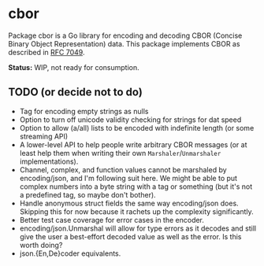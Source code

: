 # cbor

Package cbor is a Go library for encoding and decoding CBOR (Concise Binary Object Representation) data. This
package implements CBOR as described in [RFC 7049](http://tools.ietf.org/html/rfc7049).

**Status:** WIP, not ready for consumption.

## TODO (or decide not to do)

* Tag for encoding empty strings as nulls
* Option to turn off unicode validity checking for strings for dat speed
* Option to allow (a/all) lists to be encoded with indefinite length (or some streaming API)
* A lower-level API to help people write arbitrary CBOR messages (or at least help them when writing their own
  `Marshaler`/`Unmarshaler` implementations).
* Channel, complex, and function values cannot be marshaled by encoding/json, and I'm following suit here. We
  might be able to put complex numbers into a byte string with a tag or something (but it's not a predefined
  tag, so maybe don't bother).
* Handle anonymous struct fields the same way encoding/json does. Skipping this for now because it rachets up
  the complexity significantly.
* Better test case coverage for error cases in the encoder.
* encoding/json.Unmarshal will allow for type errors as it decodes and still give the user a best-effort
  decoded value as well as the error. Is this worth doing?
* json.{En,De}coder equivalents.
